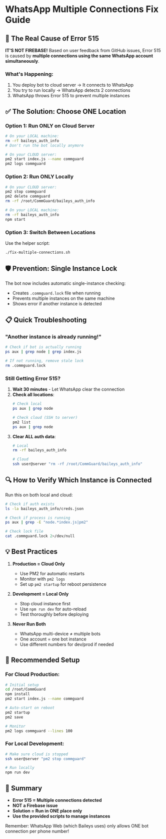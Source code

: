 # WhatsApp Multiple Connections Fix Guide

## 🚨 The Real Cause of Error 515

**IT'S NOT FIREBASE!** Based on user feedback from GitHub issues, Error 515 is caused by **multiple connections using the same WhatsApp account simultaneously**.

### What's Happening:
1. You deploy bot to cloud server → It connects to WhatsApp
2. You try to run locally → WhatsApp detects 2 connections
3. WhatsApp throws Error 515 to prevent multiple instances

## ✅ The Solution: Choose ONE Location

### Option 1: Run ONLY on Cloud Server
```bash
# On your LOCAL machine:
rm -rf baileys_auth_info
# Don't run the bot locally anymore

# On your CLOUD server:
pm2 start index.js --name commguard
pm2 logs commguard
```

### Option 2: Run ONLY Locally
```bash
# On your CLOUD server:
pm2 stop commguard
pm2 delete commguard
rm -rf /root/CommGuard/baileys_auth_info

# On your LOCAL machine:
rm -rf baileys_auth_info
npm start
```

### Option 3: Switch Between Locations
Use the helper script:
```bash
./fix-multiple-connections.sh
```

## 🛡️ Prevention: Single Instance Lock

The bot now includes automatic single-instance checking:
- Creates `.commguard.lock` file when running
- Prevents multiple instances on the same machine
- Shows error if another instance is detected

## 📋 Quick Troubleshooting

### "Another instance is already running!"
```bash
# Check if bot is actually running
ps aux | grep node | grep index.js

# If not running, remove stale lock
rm .commguard.lock
```

### Still Getting Error 515?
1. **Wait 30 minutes** - Let WhatsApp clear the connection
2. **Check all locations**:
   ```bash
   # Check local
   ps aux | grep node
   
   # Check cloud (SSH to server)
   pm2 list
   ps aux | grep node
   ```
3. **Clear ALL auth data**:
   ```bash
   # Local
   rm -rf baileys_auth_info
   
   # Cloud
   ssh user@server "rm -rf /root/CommGuard/baileys_auth_info"
   ```

## 🔍 How to Verify Which Instance is Connected

Run this on both local and cloud:
```bash
# Check if auth exists
ls -la baileys_auth_info/creds.json

# Check if process is running
ps aux | grep -E "node.*index.js|pm2"

# Check lock file
cat .commguard.lock 2>/dev/null
```

## 💡 Best Practices

1. **Production = Cloud Only**
   - Use PM2 for automatic restarts
   - Monitor with `pm2 logs`
   - Set up `pm2 startup` for reboot persistence

2. **Development = Local Only**
   - Stop cloud instance first
   - Use `npm run dev` for auto-reload
   - Test thoroughly before deploying

3. **Never Run Both**
   - WhatsApp multi-device ≠ multiple bots
   - One account = one bot instance
   - Use different numbers for dev/prod if needed

## 🚀 Recommended Setup

### For Cloud Production:
```bash
# Initial setup
cd /root/CommGuard
npm install
pm2 start index.js --name commguard

# Auto-start on reboot
pm2 startup
pm2 save

# Monitor
pm2 logs commguard --lines 100
```

### For Local Development:
```bash
# Make sure cloud is stopped
ssh user@server "pm2 stop commguard"

# Run locally
npm run dev
```

## 📝 Summary

- **Error 515 = Multiple connections detected**
- **NOT a Firebase issue**
- **Solution = Run in ONE place only**
- **Use the provided scripts to manage instances**

Remember: WhatsApp Web (which Baileys uses) only allows ONE bot connection per phone number!